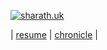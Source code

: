 [![sharath.uk](https://github.com/user-attachments/assets/72ca8ecf-aa5e-448a-b212-68b5dc5e91e5)](https://sca.run/)

| [resume](./RESUME-unredacted.md) | [chronicle](https://sca.run/chronicle) |

<!-- ![view-count-spy](https://sharathuk-api.tnfssc.workers.dev/view-count/increment?name=github.com%2Ftnfssc) -->
